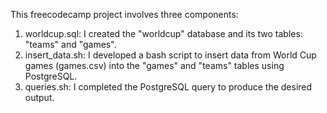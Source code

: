 This freecodecamp project involves three components:

1) worldcup.sql: I created the "worldcup" database and its two tables: "teams" and "games".
2) insert_data.sh: I developed a bash script to insert data from World Cup games (games.csv) into the "games" and "teams" tables using PostgreSQL.
3) queries.sh: I completed the PostgreSQL query to produce the desired output.



